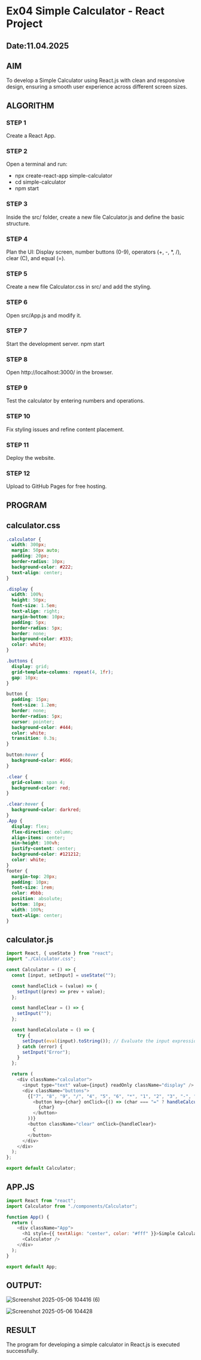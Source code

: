 # Ex04 Simple Calculator - React Project
## Date:11.04.2025

## AIM
To  develop a Simple Calculator using React.js with clean and responsive design, ensuring a smooth user experience across different screen sizes.

## ALGORITHM
### STEP 1
Create a React App.

### STEP 2
Open a terminal and run:
  <ul><li>npx create-react-app simple-calculator</li>
  <li>cd simple-calculator</li>
  <li>npm start</li></ul>

### STEP 3
Inside the src/ folder, create a new file Calculator.js and define the basic structure.

### STEP 4
Plan the UI: Display screen, number buttons (0-9), operators (+, -, *, /), clear (C), and equal (=).

### STEP 5
Create a new file Calculator.css in src/ and add the styling.

### STEP 6
Open src/App.js and modify it.

### STEP 7
Start the development server.
  npm start

### STEP 8
Open http://localhost:3000/ in the browser.

### STEP 9
Test the calculator by entering numbers and operations.

### STEP 10
Fix styling issues and refine content placement.

### STEP 11
Deploy the website.

### STEP 12
Upload to GitHub Pages for free hosting.

## PROGRAM
## calculator.css
```css
.calculator {
  width: 300px;
  margin: 50px auto;
  padding: 20px;
  border-radius: 10px;
  background-color: #222;
  text-align: center;
}

.display {
  width: 100%;
  height: 50px;
  font-size: 1.5em;
  text-align: right;
  margin-bottom: 10px;
  padding: 5px;
  border-radius: 5px;
  border: none;
  background-color: #333;
  color: white;
}

.buttons {
  display: grid;
  grid-template-columns: repeat(4, 1fr);
  gap: 10px;
}

button {
  padding: 15px;
  font-size: 1.2em;
  border: none;
  border-radius: 5px;
  cursor: pointer;
  background-color: #444;
  color: white;
  transition: 0.3s;
}

button:hover {
  background-color: #666;
}

.clear {
  grid-column: span 4;
  background-color: red;
}

.clear:hover {
  background-color: darkred;
}
.App {
  display: flex;
  flex-direction: column;
  align-items: center;
  min-height: 100vh; 
  justify-content: center;
  background-color: #121212;
  color: white;
}
footer {
  margin-top: 20px;
  padding: 10px;
  font-size: 1rem;
  color: #bbb;
  position: absolute;
  bottom: 10px;
  width: 100%;
  text-align: center;
}
```
## calculator.js
```js
import React, { useState } from "react";
import "./Calculator.css";

const Calculator = () => {
  const [input, setInput] = useState("");

  const handleClick = (value) => {
    setInput((prev) => prev + value);
  };

  const handleClear = () => {
    setInput("");
  };

  const handleCalculate = () => {
    try {
      setInput(eval(input).toString()); // Evaluate the input expression
    } catch (error) {
      setInput("Error");
    }
  };

  return (
    <div className="calculator">
      <input type="text" value={input} readOnly className="display" />
      <div className="buttons">
        {["7", "8", "9", "/", "4", "5", "6", "*", "1", "2", "3", "-", "0", ".", "=", "+"].map((char) => (
          <button key={char} onClick={() => (char === "=" ? handleCalculate() : handleClick(char))}>
            {char}
          </button>
        ))}
        <button className="clear" onClick={handleClear}>
          C
        </button>
      </div>
    </div>
  );
};

export default Calculator;
```
## APP.JS
```js
import React from "react";
import Calculator from "./components/Calculator";

function App() {
  return (
    <div className="App">
      <h1 style={{ textAlign: "center", color: "#fff" }}>Simple Calculator</h1>
      <Calculator />
    </div>
  );
}

export default App;
```
## OUTPUT:
![Screenshot 2025-05-06 104416 (6)](https://github.com/user-attachments/assets/b23c2aff-b5b0-4ccc-bef9-813bb2b443b6)

![Screenshot 2025-05-06 104428](https://github.com/user-attachments/assets/78892c7e-423a-4792-8f05-082ddec5f373)



## RESULT
The program for developing a simple calculator in React.js is executed successfully.
